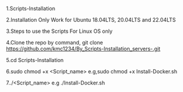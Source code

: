 1.Scripts-Installation

2.Installation Only Work for Ubuntu 18.04LTS, 20.04LTS and 22.04LTS

3.Steps to use the Scripts For Linux OS only

4.Clone the repo by command, git clone https://github.com/kmc1234/By_Scripts-Installation_servers-.git

5.cd Scripts-Installation

6.sudo chmod +x <Script_name> e.g,sudo chmod +x Install-Docker.sh

7../<Script_name> e.g ./Install-Docker.sh
